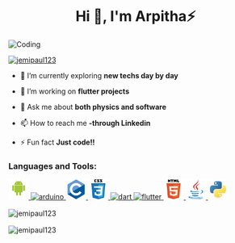 <h1 align="center">Hi 👋, I'm Arpitha⚡</h1>
<img alt="Coding" width="400" length="400" src="https://cdn.dribbble.com/users/1047273/screenshots/6515762/01-pinssm.gif">
<p align="left"> <a href="https://github.com/ryo-ma/github-profile-trophy"><img src="https://github-profile-trophy.vercel.app/?username=jemipaul123" alt="jemipaul123" /></a> </p>


- 🔭 I’m currently exploring **new techs day by day**

- 🌱 I’m working on **flutter projects**

- 💬 Ask me about **both physics and software**

- 📫 How to reach me **-through Linkedin**

- ⚡ Fun fact **Just code!!**


<p align="left">
</p>

<h3 align="left">Languages and Tools:</h3>
<p align="left"> <a href="https://developer.android.com" target="_blank" rel="noreferrer"> <img src="https://raw.githubusercontent.com/devicons/devicon/master/icons/android/android-original-wordmark.svg" alt="android" width="40" height="40"/> </a> <a href="https://www.arduino.cc/" target="_blank" rel="noreferrer"> <img src="https://cdn.worldvectorlogo.com/logos/arduino-1.svg" alt="arduino" width="40" height="40"/> </a> <a href="https://www.cprogramming.com/" target="_blank" rel="noreferrer"> <img src="https://raw.githubusercontent.com/devicons/devicon/master/icons/c/c-original.svg" alt="c" width="40" height="40"/> </a> <a href="https://www.w3schools.com/css/" target="_blank" rel="noreferrer"> <img src="https://raw.githubusercontent.com/devicons/devicon/master/icons/css3/css3-original-wordmark.svg" alt="css3" width="40" height="40"/> </a> <a href="https://dart.dev" target="_blank" rel="noreferrer"> <img src="https://www.vectorlogo.zone/logos/dartlang/dartlang-icon.svg" alt="dart" width="40" height="40"/> </a> <a href="https://flutter.dev" target="_blank" rel="noreferrer"> <img src="https://www.vectorlogo.zone/logos/flutterio/flutterio-icon.svg" alt="flutter" width="40" height="40"/> </a> <a href="https://www.w3.org/html/" target="_blank" rel="noreferrer"> <img src="https://raw.githubusercontent.com/devicons/devicon/master/icons/html5/html5-original-wordmark.svg" alt="html5" width="40" height="40"/> </a> <a href="https://www.java.com" target="_blank" rel="noreferrer"> <img src="https://raw.githubusercontent.com/devicons/devicon/master/icons/java/java-original.svg" alt="java" width="40" height="40"/> </a> <a href="https://www.python.org" target="_blank" rel="noreferrer"> <img src="https://raw.githubusercontent.com/devicons/devicon/master/icons/python/python-original.svg" alt="python" width="40" height="40"/> </a> </p>

<p><img align="center" src="https://github-readme-stats.vercel.app/api/top-langs?username=jemipaul123&show_icons=true&locale=en&layout=compact" alt="jemipaul123" /></p>

<p><img align="center" src="https://github-readme-streak-stats.herokuapp.com/?user=jemipaul123&" alt="jemipaul123" /></p>
